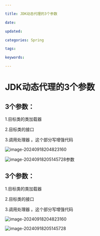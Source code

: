 ```yaml
---

title: JDK动态代理的3个参数

date: 

updated: 

categories: Spring

tags: 

keywords: 

---
```

# JDK动态代理的3个参数

## 3个参数：

1.目标类的类加载器

2.目标类的接口   

3.调用处理器 。这个部分写增强代码

![image-20240918204823160](./../../TyporaImage/Spring/image-20240918204823160.png)

![image-20240918205145728](./../../TyporaImage/Spring/image-20240918205145728.png)参数

## 3个参数：

1.目标类的类加载器

2.目标类的接口   

3.调用处理器 。这个部分写增强代码

![image-20240918204823160](./../../TyporaImage/Spring/image-20240918204823160.png)

![image-20240918205145728](./../../TyporaImage/Spring/image-20240918205145728.png)